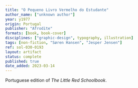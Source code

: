 ```yaml
---
title: "O Pequeno Livro Vermelho do Estudante"
author_name: ["unknown author"]
year: y1977
origin: Portugal
publisher: "Afrodite"
formats: [book, book-cover]
disciplines: ["graphic-design", typography, illustration]
tags: [non-fiction, "Søren Hansen", "Jesper Jensen"]
ref: sol-030-0193
layout: artifact
status: complete
published: true
date_added: 2023-03-14
---
```


Portuguese edition of _The Little Red Schoolbook_.
